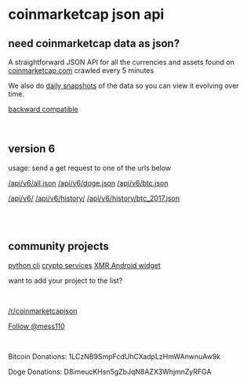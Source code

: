 # coinmarketcap json api #

need coinmarketcap data as json?
--------------------------------

A straightforward JSON API for all the currencies and assets found on [coinmarketcap.com](http://coinmarketcap.com/ "coinmarketcap.com") crawled every 5 minutes

We also do [daily snapshots](http://coinmarketcap.northpole.ro/api/v6/history/) of the data so you can view it evolving over time.

[backward compatible](http://coinmarketcap.northpole.ro/doc.html "backward compatible")

<br />

version 6
---------

usage: send a get request to one of the urls below

[/api/v6/all.json](http://coinmarketcap.northpole.ro/api/v6/all.json)
[/api/v6/doge.json](http://coinmarketcap.northpole.ro/api/v6/doge.json)
[/api/v6/btc.json](http://coinmarketcap.northpole.ro/api/v6/btc.json)

[/api/v6/](http://coinmarketcap.northpole.ro/api/v6/)
[/api/v6/history/](http://coinmarketcap.northpole.ro/api/v6/history/)
[/api/v6/history/btc_2017.json](http://coinmarketcap.northpole.ro/api/v6/history/btc_2017.json)

<br />

<br />

community projects
------------------

[python cli](https://github.com/abitfan/coinmarketcap-cli)
[crypto services](http://www.cryptoblox.com/)
[XMR Android widget](https://play.google.com/store/apps/details?id=tr.monerostatus)

want to add your project to the list?

<br />

[/r/coinmarketcapjson](http://www.reddit.com/r/coinmarketcapjson/)

<a href="https://twitter.com/mess110" class="twitter-follow-button" data-show-count="true" data-show-screen-name="false">Follow @mess110</a>

<br />

Bitcoin Donations: 1LCzNB9SmpFcdUhCXadpLzHmWAnwnuAw9k

Doge Donations: D8imeucKHsn5gZbJqN8AZX3WhjmnZyRFGA
